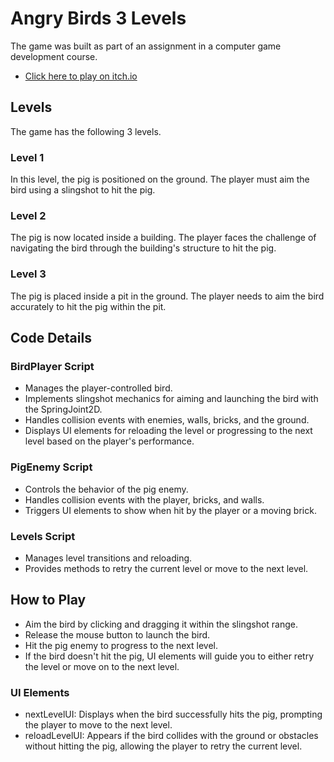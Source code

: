 # Angry Birds 3 Levels

The game was built as part of an assignment in a computer game development course.

- [Click here to play on itch.io]()

## Levels

The game has the following 3 levels.

### Level 1

In this level, the pig is positioned on the ground. The player must aim the bird using a slingshot to hit the pig.

### Level 2

The pig is now located inside a building. The player faces the challenge of navigating the bird through the building's structure to hit the pig.

### Level 3

The pig is placed inside a pit in the ground. The player needs to aim the bird accurately to hit the pig within the pit.

## Code Details

### BirdPlayer Script

- Manages the player-controlled bird.
- Implements slingshot mechanics for aiming and launching the bird with the SpringJoint2D.
- Handles collision events with enemies, walls, bricks, and the ground.
- Displays UI elements for reloading the level or progressing to the next level based on the player's performance.

### PigEnemy Script

- Controls the behavior of the pig enemy.
- Handles collision events with the player, bricks, and walls.
- Triggers UI elements to show when hit by the player or a moving brick.

### Levels Script

- Manages level transitions and reloading.
- Provides methods to retry the current level or move to the next level.

## How to Play

- Aim the bird by clicking and dragging it within the slingshot range.
- Release the mouse button to launch the bird.
- Hit the pig enemy to progress to the next level.
- If the bird doesn't hit the pig, UI elements will guide you to either retry the level or move on to the next level.

### UI Elements

- nextLevelUI: Displays when the bird successfully hits the pig, prompting the player to move to the next level.
- reloadLevelUI: Appears if the bird collides with the ground or obstacles without hitting the pig, allowing the player to retry the current level.
